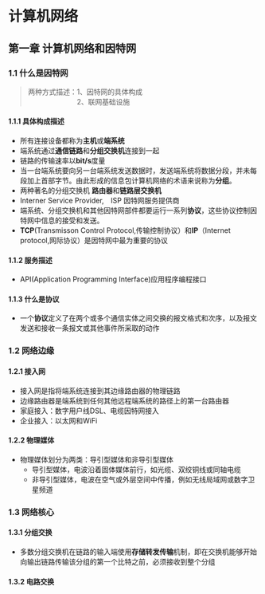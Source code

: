 # 计算机网络  
## 第一章 计算机网络和因特网  
### 1.1 什么是因特网  
>两种方式描述：1、因特网的具体构成  
>　　　　　　　2、联网基础设施
  
#### 1.1.1 具体构成描述   
* 所有连接设备都称为**主机**或**端系统**
* 端系统通过**通信链路**和**分组交换机**连接到一起
* 链路的传输速率以**bit/s**度量
* 当一台端系统要向另一台端系统发送数据时，发送端系统将数据分段，并未每段加上首部字节。由此形成的信息包计算机网络的术语来说称为**分组**。
* 两种著名的分组交换机 **路由器**和**链路层交换机**
* Interner Service Provider,　ISP 因特网服务提供商
* 端系统、分组交换机和其他因特网部件都要运行一系列**协议**，这些协议控制因特网中信息的接受和发送。
* **TCP**(Transmisson Control Protocol,传输控制协议）和**IP**（Internet protocol,网际协议）是因特网中最为重要的协议  


#### 1.1.2 服务描述 
* API(Application Programming Interface)应用程序编程接口

  
#### 1.1.3 什么是协议 
* 一个**协议**定义了在两个或多个通信实体之间交换的报文格式和次序，以及报文发送和接收一条报文或其他事件所采取的动作
 
### 1.2 网络边缘 
#### 1.2.1 接入网 
* 接入网是指将端系统连接到其边缘路由器的物理链路
* 边缘路由器是端系统到任何其他远程端系统的路径上的第一台路由器
* 家庭接入：数字用户线DSL、电缆因特网接入
* 企业接入：以太网和WiFi  
  
#### 1.2.2 物理媒体 
* 物理媒体划分为两类：导引型媒体和非导引型媒体
	* 导引型媒体，电波沿着固体媒体前行，如光缆、双绞铜线或同轴电缆
	* 非导引型媒体，电波在空气或外层空间中传播，例如无线局域网或数字卫星频道


### 1.3 网络核心 
#### 1.3.1 分组交换 
* 多数分组交换机在链路的输入端使用**存储转发传输**机制，即在交换机能够开始向输出链路传输该分组的第一个比特之前，必须接收到整个分组  

#### 1.3.2 电路交换




